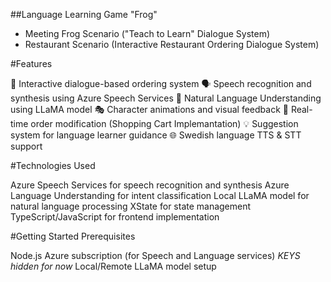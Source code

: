 ##Language Learning Game "Frog"

- Meeting Frog Scenario ("Teach to Learn" Dialogue System)
- Restaurant Scenario (Interactive Restaurant Ordering Dialogue System)

#Features

🎯 Interactive dialogue-based ordering system
🗣️ Speech recognition and synthesis using Azure Speech Services
🤖 Natural Language Understanding using LLaMA model
🎭 Character animations and visual feedback
🔄 Real-time order modification (Shopping Cart Implemantation)
💡 Suggestion system for language learner guidance
🌐 Swedish language TTS & STT support

#Technologies Used

Azure Speech Services for speech recognition and synthesis
Azure Language Understanding for intent classification
Local LLaMA model for natural language processing
XState for state management
TypeScript/JavaScript for frontend implementation

#Getting Started
Prerequisites

Node.js 
Azure subscription (for Speech and Language services) *KEYS hidden for now*
Local/Remote LLaMA model setup

